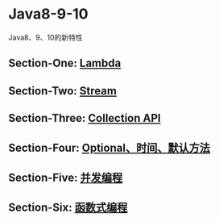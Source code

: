 # Java8-9-10
Java8、9、10的新特性
## Section-One: [Lambda](./lambda.md)
## Section-Two: [Stream](./stream.md)
## Section-Three: [Collection API](./collection.md)
## Section-Four: [Optional、时间、默认方法](./optional.md)
## Section-Five: [并发编程](./concurrent.md)
## Section-Six: [函数式编程](./function.md)